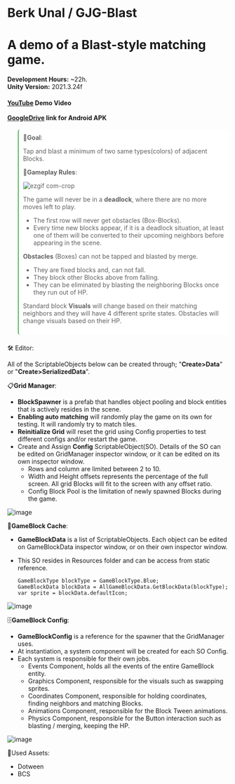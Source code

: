 # Berk Unal / GJG-Blast

<div align="left">

  <h1>A demo of a Blast-style matching game.</h1>

  
<!-- Badges -->
<p>

<b>Development Hours:</b> ~22h.<br>
<b>Unity Version:</b> 2021.3.24f
</p>
    <h4>
        <a href="https://youtu.be/3LOEwRJ8nWw">YouTube</a> Demo Video
    <br> <br>
        <a href="https://drive.google.com/file/d/1bQYO9V68AoPxy0CaNT1l-qh_pjhSwonl/view?usp=sharing">GoogleDrive</a> link for Android APK
    </h4>
</div>

<div align="left"> 
   <blockquote style="border-left: 2px solid #4CAF50; padding: 10px; background-color: #FFFFFF; border-radius: 5px; margin-bottom: 20px;">
<!-- Features -->
  🎯<b>Goal</b>:
     
  Tap and blast a minimum of two same types(colors) of adjacent Blocks.


  📜<b>Gameplay Rules</b>:

  ![ezgif com-crop](https://github.com/berkun5/GJG-Blast/assets/80388989/15697ba4-4b68-4e78-823c-97da438abaeb)

  The game will never be in a <b>deadlock</b>, where there are no more moves left to play.
  - The first row will never get obstacles (Box-Blocks).
  - Every time new blocks appear, if it is a deadlock situation, at least one of them will be converted to their upcoming neighbors before appearing in the scene.

  <b>Obstacles</b> (Boxes) can not be tapped and blasted by merge.
  - They are fixed blocks and, can not fall.
  - They block other Blocks above from falling.
  - They can be eliminated by blasting the neighboring Blocks once they run out of HP.

  Standard block <b>Visuals</b> will change based on their matching neighbors and they will have 4 different sprite states. Obstacles will change visuals based on their HP.
</blockquote>

🛠️ Editor:

  All of the ScriptableObjects below can be created through; "<b>Create>Data</b>" or "<b>Create>SerializedData</b>".


📋<b>Grid Manager</b>:
  - <b>BlockSpawner</b> is a prefab that handles object pooling and block entities that is actively resides in the scene.
  - <b>Enabling auto matching</b> will randomly play the game on its own for testing. It will randomly try to match tiles.
  - <b>Reinitialize Grid</b> will reset the grid using Config properties to test different configs and/or restart the game.
  - Create and Assign <b>Config</b> ScriptableObject(SO). Details of the SO can be edited on GridManager inspector window, or it can be edited on its own inspector window.
    - Rows and column are limited between 2 to 10.
    - Width and Height offsets represents the percentage of the full screen. All grid Blocks will fit to the screen with any offset ratio.
    - Config Block Pool is the limitation of newly spawned Blocks during the game.

![image](https://github.com/berkun5/GJG-Blast/assets/80388989/b04c38ab-f361-4913-8f44-c0bd952b89a4)


👜<b>GameBlock Cache</b>:
  - <b>GameBlockData</b> is a list of ScriptableObjects. Each object can be edited on GameBlockData inspector window, or on their own inspector window.
  - This SO resides in Resources folder and can be access from static reference.

		GameBlockType blockType = GameBlockType.Blue;
		GameBlockData blockData = AllGameBlockData.GetBlockData(blockType);
		var sprite = blockData.defaultIcon;
![image](https://github.com/berkun5/GJG-Blast/assets/80388989/d34f54c6-1193-4db9-ae03-fb3c2ffb62b0)

🗄️<b>GameBlock Config</b>:
  - <b>GameBlockConfig</b> is a reference for the spawner that the GridManager uses.
  - At instantiation, a system component will be created for each SO Config.
  - Each system is responsible for their own jobs.
    - Events Component, holds all the events of the entire GameBlock entity.
    - Graphics Component, responsible for the visuals such as swapping sprites.
    - Coordinates Component, responsible for holding coordinates, finding neighbors and matching Blocks.
    - Animations Component, responsible for the Block Tween animations.
    - Physics Component, responsible for the Button interaction such as blasting / merging, keeping the HP.

![image](https://github.com/berkun5/GJG-Blast/assets/80388989/f50747b6-455e-4412-8e29-54ad3d23be73)


🧰Used Assets:
- Dotween
- BCS
</div>
